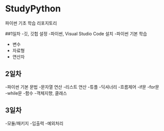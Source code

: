 # StudyPython
 파이썬 기초 학습 리포지토리

 ##1일차
 -깃, 깃헙 설정
 -파이썬, Visual Studio Code 설치
 -파이썬 기본 학습
 - 변수
 - 자료형
 - 연산자

 ## 2일차 
 -파이썬 기본 문법
  -문자열 연산
  -리스트 연산
  -튜플
  -딕셔너리
  -흐름제어
   -if문
   -for문
   -while문
 -함수
 -객체지향, 클래스


  ## 3일차
   -모듈/패키지
   -입출력
   -예외처리